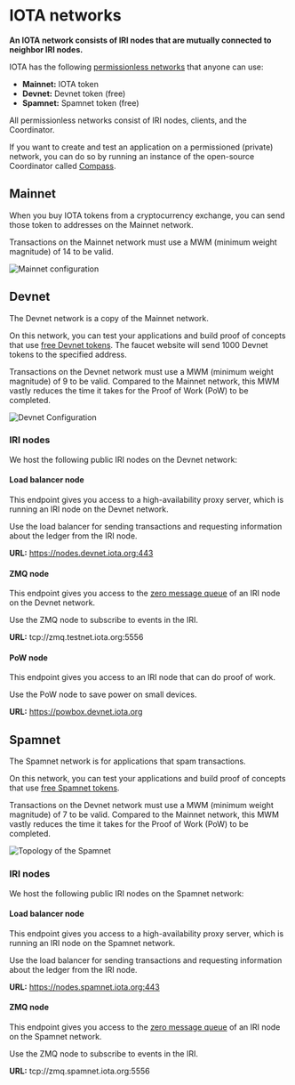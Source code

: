 # IOTA networks

**An IOTA network consists of IRI nodes that are mutually connected to neighbor IRI nodes.**

IOTA has the following [permissionless networks](concepts/what-is-dlt.md) that anyone can use:
* **Mainnet:** IOTA token
* **Devnet:** Devnet token (free)
* **Spamnet:** Spamnet token (free)

All permissionless networks consist of IRI nodes, clients, and the Coordinator.

If you want to create and test an application on a permissioned (private) network, you can do so by running an instance of the open-source Coordinator called [Compass](root://compass/0.1/introduction/overview.md).

## Mainnet

When you buy IOTA tokens from a cryptocurrency exchange, you can send those token to addresses on the Mainnet network.

Transactions on the Mainnet network must use a MWM (minimum weight magnitude) of 14 to be valid.

![Mainnet configuration](https://i.imgur.com/HK4S62N.png)

## Devnet

The Devnet network is a copy of the Mainnet network.

On this network, you can test your applications and build proof of concepts that use [free Devnet tokens](https://faucet.devnet.iota.org). The faucet website will send 1000 Devnet tokens to the specified address.

Transactions on the Devnet network must use a MWM (minimum weight magnitude) of 9 to be valid. Compared to the Mainnet network, this MWM vastly reduces the time it takes for the Proof of Work (PoW) to be completed.

![Devnet Configuration](https://i.imgur.com/w2kGDKw.png)

### IRI nodes

We host the following public IRI nodes on the Devnet network:

#### Load balancer node

This endpoint gives you access to a high-availability proxy server, which is running an IRI node on the Devnet network.

Use the load balancer for sending transactions and requesting information about the ledger from the IRI node.

**URL:** https://nodes.devnet.iota.org:443

#### ZMQ node

This endpoint gives you access to the [zero message queue](root://iri/0.1/concepts/zero-message-queue.md) of an IRI node on the Devnet network.

Use the ZMQ node to subscribe to events in the IRI.

**URL:** tcp://zmq.testnet.iota.org:5556

#### PoW node

This endpoint gives you access to an IRI node that can do proof of work.

Use the PoW node to save power on small devices.

**URL:** https://powbox.devnet.iota.org

## Spamnet

The Spamnet network is for applications that spam transactions.

On this network, you can test your applications and build proof of concepts that use [free Spamnet tokens](https://faucet.spamnet.iota.org).

Transactions on the Devnet network must use a MWM (minimum weight magnitude) of 7 to be valid. Compared to the Mainnet network, this MWM vastly reduces the time it takes for the Proof of Work (PoW) to be completed.

![Topology of the Spamnet](https://i.imgur.com/VpEsA6i.png)

### IRI nodes

We host the following public IRI nodes on the Spamnet network:

#### Load balancer node

This endpoint gives you access to a high-availability proxy server, which is running an IRI node on the Spamnet network.

Use the load balancer for sending transactions and requesting information about the ledger from the IRI node.

**URL:** https://nodes.spamnet.iota.org:443

#### ZMQ node

This endpoint gives you access to the [zero message queue](root://iri/0.1/concepts/zero-message-queue.md) of an IRI node on the Spamnet network.

Use the ZMQ node to subscribe to events in the IRI.

**URL:** tcp://zmq.spamnet.iota.org:5556 
